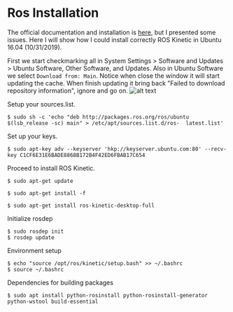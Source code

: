 # Ros Installation
The official documentation and installation is [here](http://wiki.ros.org/kinetic/Installation/Ubuntu), but I presented some issues. Here I will show how I could install correctly ROS Kinetic in Ubuntu 16.04 (10/31/2019).

First we start checkmarking all in System Settings > Software and Updates > Ubuntu Software, Other Software, and Updates.
Also in Ubuntu Software we select `Download from: Main`. Notice when close the window it will start updating the cache. When finish updating it bring back "Failed to download repository information", ignore and go on.
![alt text](https://raw.githubusercontent.com/username/projectname/branch/path/to/img.png)


Setup your sources.list.
```
$ sudo sh -c 'echo "deb http://packages.ros.org/ros/ubuntu $(lsb_release -sc) main" > /etc/apt/sources.list.d/ros-  latest.list'
```
Set up your keys.
```
$ sudo apt-key adv --keyserver 'hkp://keyserver.ubuntu.com:80' --recv-key C1CF6E31E6BADE8868B172B4F42ED6FBAB17C654
```
Proceed to install ROS Kinetic.
```
$ sudo apt-get update

$ sudo apt-get install -f

$ sudo apt-get install ros-kinetic-desktop-full

```
Initialize rosdep
```
$ sudo rosdep init
$ rosdep update
```
Environment setup
```
$ echo "source /opt/ros/kinetic/setup.bash" >> ~/.bashrc
$ source ~/.bashrc
```
Dependencies for building packages
```
$ sudo apt install python-rosinstall python-rosinstall-generator python-wstool build-essential
```
